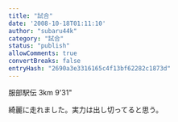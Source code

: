 ```yaml
---
title: "試合"
date: '2008-10-18T01:11:10'
author: "subaru44k"
category: "試合"
status: "publish"
allowComments: true
convertBreaks: false
entryHash: "2690a3e3316165c4f13bf62282c1873d"
---
```

服部駅伝
3km 9'31"

綺麗に走れました。実力は出し切ってると思う。
